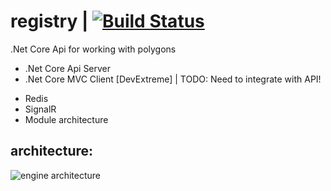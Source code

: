 # registry | [![Build Status](https://travis-ci.com/literal-group/engine.svg?branch=master)](https://travis-ci.com/literal-group/engine)
.Net Core Api for working with polygons

+ .Net Core Api Server 
+ .Net Core MVC Client [DevExtreme] | TODO: Need to integrate with API!
- Redis
- SignalR
- Module architecture


## architecture: ##
![engine architecture](https://pp.userapi.com/c858024/v858024862/23578/jl9kHv8GreQ.jpg)
